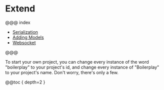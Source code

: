 # Extend

@@@ index

* [Serialization](serialization.md)
* [Adding Models](addingModels.md)
* [Websocket](websocket.md)

@@@

To start your own project, you can change every instance of the word "boilerplay" to your project's id, and 
change every instance of "Boilerplay" to your project's name. Don't worry, there's only a few. 

@@toc { depth=2 }
